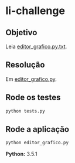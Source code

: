 # li-challenge

## Objetivo

Leia [editor_grafico.py.txt](https://github.com/rg3915/li-challenge/blob/master/editor_grafico.py.txt).

## Resolução

Em [editor_grafico.py](https://github.com/rg3915/li-challenge/blob/master/editor_grafico.py).

## Rode os testes

```bash
python tests.py
```

## Rode a aplicação

```bash
python editor_grafico.py
```

**Python:** 3.5.1